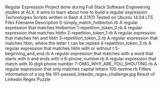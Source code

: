 Regular Expression
Project done during Full Stack Software Engineering studies at ALX. It aims to learn about how to build a regular expression.
Technologies Scripts written in Bash 4.3.11(1) Tested on Ubuntu 14.04 LTS Files Filename Description 0-simply_match_holberton.rb A regular expression that matches Holberton 1-repetition_token_0.rb A regular expression that matches hbttn 2-repetition_token_1.rb A regular expression that matches htn and hbtn 3-repetition_token_2.rb A regular expression that matches hbtn, where the letter t can be replied 4-repetition_token_3.rb A regular expression that matches hbtn with or without t 5-beginning_and_end.rb A regular expression that matches with a word that starts with h and ends with n 6-phone_number.rb A regular expression that match with 10 digit phone number 7-OMG_WHY_ARE_YOU_SHOUTING.rb A regular expression that only matches capital letters 100-textme.rb Filters information of a log file 101-passed_linkedin_regex_challenge.jpg Result of Linkedin Regex Puzzle
